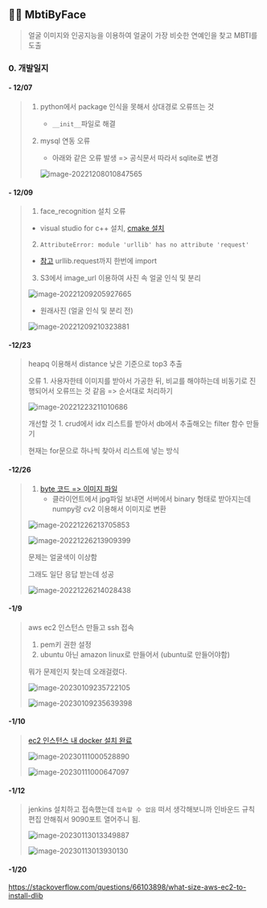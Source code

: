 ## :female_detective: MbtiByFace

> 얼굴 이미지와 인공지능을 이용하여 얼굴이 가장 비슷한 연예인을 찾고 MBTI를 도출



### 0. 개발일지

#### - 12/07

> 1. python에서 package 인식을 못해서 상대경로 오류뜨는 것
>
>    - `__init__`파일로 해결
>
> 2. mysql 연동 오류
>
>    - 아래와 같은 오류 발생 => 공식문서 따라서 sqlite로 변경
>
>    ![image-20221208010847565](README.assets/image-20221208010847565.png)
>



#### - 12/09

> 1. face_recognition 설치 오류
>
> - visual studio for c++ 설치, [cmake 설치](https://velog.io/@glee623/dlib-%EC%84%A4%EC%B9%98-%EC%98%A4%EB%A5%98)
>
> 2.  `AttributeError: module 'urllib' has no attribute 'request'`
>
> - [참고](https://needneo.tistory.com/146) urllib.request까지 한번에 import 
>
> 3. S3에서 image_url 이용하여 사진 속 얼굴 인식 및 분리 
>
> ![image-20221209205927665](README.assets/image-20221209205927665.png)
>
> - 원래사진 (얼굴 인식 및 분리 전)
>
> ![image-20221209210323881](README.assets/image-20221209210323881.png)

#### -12/23

> heapq 이용해서 distance 낮은 기준으로 top3 추출
>
> 오류 1.  사용자한테 이미지를 받아서 가공한 뒤, 비교를 해야하는데 비동기로 진행되어서 오류뜨는 것 같음 => 순서대로 처리하기
>
> ![image-20221223211010686](README.assets/image-20221223211010686.png)
>
> 개선할 것 1. crud에서 idx 리스트를 받아서 db에서 추출해오는 filter 함수 만들기
>
> 현재는 for문으로 하나씩 찾아서 리스트에 넣는 방식

#### -12/26

> 1. [byte 코드 => 이미지 파일](https://ballentain.tistory.com/50)
>    - 클라이언트에서 jpg파일 보내면 서버에서 binary 형태로 받아지는데 numpy랑 cv2 이용해서 이미지로 변환
>
> ![image-20221226213705853](README.assets/image-20221226213705853.png)
>
> ![image-20221226213909399](README.assets/image-20221226213909399.png)
>
> 문제는 얼굴색이 이상함
>
> 그래도 일단 응답 받는데 성공
>
> ![image-20221226214028438](README.assets/image-20221226214028438.png)

#### -1/9

> aws ec2 인스턴스 만들고 ssh 접속
>
> 1. pem키 권한 설정
> 2. ubuntu 아닌 amazon linux로 만들어서 (ubuntu로 만들어야함) 
>
> 뭐가 문제인지 찾는데 오래걸렸다.
>
> ![image-20230109235722105](README.assets/image-20230109235722105.png)
>
> ![image-20230109235639398](README.assets/image-20230109235639398.png) 

#### -1/10

> [ec2 인스턴스 내 docker 설치 완료](https://docs.docker.com/engine/install/ubuntu/#set-up-the-repository)
>
> ![image-20230111000528890](README.assets/image-20230111000528890.png)
>
> ![image-20230111000647097](README.assets/image-20230111000647097.png)

#### -1/12

> jenkins 설치하고 접속했는데 `접속할 수 없음` 떠서 생각해보니까 인바운드 규칙 편집 안해줘서 9090포트 열어주니 됨.
>
> ![image-20230113013349887](README.assets/image-20230113013349887.png)
>
> ![image-20230113013930130](README.assets/image-20230113013930130.png)

#### -1/20

https://stackoverflow.com/questions/66103898/what-size-aws-ec2-to-install-dlib
